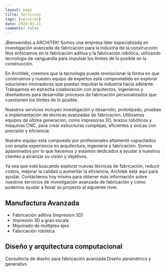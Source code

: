 ```yaml
---
layout: page
title: Servicios
tags: [services]
date: 2020-03-21
comments: false
---
```


¡Bienvenidos a ARCHITEK! Somos una empresa líder especializada en investigación avanzada de fabricación para la industria de la construcción. Nos enfocamos en la fabricación aditiva y la fabricación robótica, utilizando tecnología de vanguardia para impulsar los límites de lo posible en la construcción.

En Architek, creemos que la tecnología puede revolucionar la forma en que construimos y nuestro equipo de expertos está comprometido en explorar soluciones innovadoras que puedan impulsar la industria hacia adelante. Trabajamos en estrecha colaboración con arquitectos, ingenieros y diseñadores para desarrollar procesos de fabricación personalizados que cuestionen los límites de lo posible.

Nuestros servicios incluyen investigación y desarrollo, prototipado, pruebas e implementación de técnicas avanzadas de fabricación. Utilizamos equipos de última generación, como impresoras 3D, brazos robóticos y máquinas CNC, para crear estructuras complejas, eficientes y únicas con precisión y eficiencia.

Nuestro equipo está compuesto por profesionales altamente capacitados con amplia experiencia en arquitectura, ingeniería y fabricación. Somos apasionados por lo que hacemos y estamos dedicados a ayudar a nuestros clientes a alcanzar su visión y objetivos.

Ya sea que esté buscando explorar nuevas técnicas de fabricación, reducir costos, mejorar la calidad o aumentar la eficiencia, Architek está aquí para ayudar. Contáctenos hoy mismo para obtener más información sobre nuestros servicios de investigación avanzada de fabricación y cómo podemos ayudar a llevar su proyecto al siguiente nivel.

## Manufactura Avanzada

- Fabricación aditiva (Impresion 3D)
- Impresión 3D a gran escala
- Mquinado de múltiples ejes
- Fabricación robótica

## Diseño y arquitectura computacional

Consultoría de diseño para fabricación avanzada
Diseño paramétrico y generativo